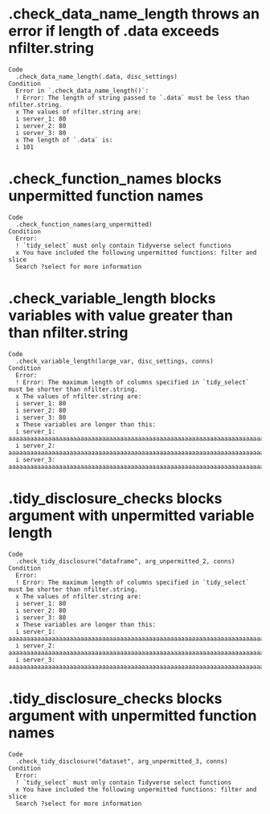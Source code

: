 # .check_data_name_length throws an error if length of .data exceeds nfilter.string

    Code
      .check_data_name_length(.data, disc_settings)
    Condition
      Error in `.check_data_name_length()`:
      ! Error: The length of string passed to `.data` must be less than nfilter.string.
      x The values of nfilter.string are:
      i server_1: 80
      i server_2: 80
      i server_3: 80
      x The length of `.data` is:
      i 101

# .check_function_names blocks unpermitted function names

    Code
      .check_function_names(arg_unpermitted)
    Condition
      Error:
      ! `tidy_select` must only contain Tidyverse select functions
      x You have included the following unpermitted functions: filter and slice
      Search ?select for more information

# .check_variable_length blocks variables with value greater than than nfilter.string

    Code
      .check_variable_length(large_var, disc_settings, conns)
    Condition
      Error:
      ! Error: The maximum length of columns specified in `tidy_select` must be shorter than nfilter.string.
      x The values of nfilter.string are:
      i server_1: 80
      i server_2: 80
      i server_3: 80
      x These variables are longer than this:
      i server_1: aaaaaaaaaaaaaaaaaaaaaaaaaaaaaaaaaaaaaaaaaaaaaaaaaaaaaaaaaaaaaaaaaaaaaaaaaaaaaaaaaaaaaaaaaaaaaaaaaaaaaaaaaaaaaaaaaaaaaaaaaaaaaaaaaaaaaaaaaaaaaaaaaaaaaaaaaaaaaaaaaaaaaaaaaaaaaaaaaaaaaaaaaaaaaaaaaaaaaaaa
      i server_2: aaaaaaaaaaaaaaaaaaaaaaaaaaaaaaaaaaaaaaaaaaaaaaaaaaaaaaaaaaaaaaaaaaaaaaaaaaaaaaaaaaaaaaaaaaaaaaaaaaaaaaaaaaaaaaaaaaaaaaaaaaaaaaaaaaaaaaaaaaaaaaaaaaaaaaaaaaaaaaaaaaaaaaaaaaaaaaaaaaaaaaaaaaaaaaaaaaaaaaaa
      i server_3: aaaaaaaaaaaaaaaaaaaaaaaaaaaaaaaaaaaaaaaaaaaaaaaaaaaaaaaaaaaaaaaaaaaaaaaaaaaaaaaaaaaaaaaaaaaaaaaaaaaaaaaaaaaaaaaaaaaaaaaaaaaaaaaaaaaaaaaaaaaaaaaaaaaaaaaaaaaaaaaaaaaaaaaaaaaaaaaaaaaaaaaaaaaaaaaaaaaaaaaa

# .tidy_disclosure_checks blocks argument with unpermitted variable length

    Code
      .check_tidy_disclosure("dataframe", arg_unpermitted_2, conns)
    Condition
      Error:
      ! Error: The maximum length of columns specified in `tidy_select` must be shorter than nfilter.string.
      x The values of nfilter.string are:
      i server_1: 80
      i server_2: 80
      i server_3: 80
      x These variables are longer than this:
      i server_1: aaaaaaaaaaaaaaaaaaaaaaaaaaaaaaaaaaaaaaaaaaaaaaaaaaaaaaaaaaaaaaaaaaaaaaaaaaaaaaaaaaaaaaaaaaaaaaaaaaaaaaaaaaaaaaaaaaaaaaaaaaaaaaaaaaaaaaaaaaaaaaaaaaaaaaaaaaaaaaaaaaaaaaaaaaaaaaaaaaaaaaaaaaaaaaaaaaaaaaaaasd
      i server_2: aaaaaaaaaaaaaaaaaaaaaaaaaaaaaaaaaaaaaaaaaaaaaaaaaaaaaaaaaaaaaaaaaaaaaaaaaaaaaaaaaaaaaaaaaaaaaaaaaaaaaaaaaaaaaaaaaaaaaaaaaaaaaaaaaaaaaaaaaaaaaaaaaaaaaaaaaaaaaaaaaaaaaaaaaaaaaaaaaaaaaaaaaaaaaaaaaaaaaaaaasd
      i server_3: aaaaaaaaaaaaaaaaaaaaaaaaaaaaaaaaaaaaaaaaaaaaaaaaaaaaaaaaaaaaaaaaaaaaaaaaaaaaaaaaaaaaaaaaaaaaaaaaaaaaaaaaaaaaaaaaaaaaaaaaaaaaaaaaaaaaaaaaaaaaaaaaaaaaaaaaaaaaaaaaaaaaaaaaaaaaaaaaaaaaaaaaaaaaaaaaaaaaaaaaasd

# .tidy_disclosure_checks blocks argument with unpermitted function names

    Code
      .check_tidy_disclosure("dataset", arg_unpermitted_3, conns)
    Condition
      Error:
      ! `tidy_select` must only contain Tidyverse select functions
      x You have included the following unpermitted functions: filter and slice
      Search ?select for more information

